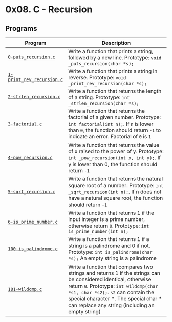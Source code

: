 # 0x08. C - Recursion

## Programs

| **Program** | **Description** |
|-------------|-----------------|
| [`0-puts_recursion.c`](https://github.com/RHEZUS/alx-low_level_programming/blob/master/0x08-recursion/0-puts_recursion.c) | Write a function that prints a string, followed by a new line. Prototype: `void _puts_recursion(char *s);` |
| [`1-print_rev_recursion.c`](https://github.com/RHEZUS/alx-low_level_programming/blob/master/0x08-recursion/1-print_rev_recursion.c) | Write a function that prints a string in reverse. Prototype: `void _print_rev_recursion(char *s);` |
| [`2-strlen_recursion.c`](https://github.com/RHEZUS/alx-low_level_programming/blob/master/0x08-recursion/2-strlen_recursion.c) | Write a function that returns the length of a string. Prototype: `int _strlen_recursion(char *s);` |
| [`3-factorial.c`](https://github.com/RHEZUS/alx-low_level_programming/blob/master/0x08-recursion/3-factorial.c) | Write a function that returns the factorial of a given number. Prototype: `int factorial(int n);`. If `n` is lower than `0`, the function should return `-1` to indicate an error. Factorial of `0` is `1` |
| [`4-pow_recursion.c`](https://github.com/RHEZUS/alx-low_level_programming/blob/master/0x08-recursion/4-pow_recursion.c) | Write a function that returns the value of x raised to the power of y. Prototype: `int _pow_recursion(int x, int y);`. If y is lower than 0, the function should return `-1` |
| [`5-sqrt_recursion.c`](https://github.com/RHEZUS/alx-low_level_programming/blob/master/0x08-recursion/5-sqrt_recursion.c) | Write a function that returns the natural square root of a number. Prototype: `int _sqrt_recursion(int n);`.  If n does not have a natural square root, the function should return `-1` |
| [`6-is_prime_number.c`](https://github.com/RHEZUS/alx-low_level_programming/blob/master/0x08-recursion/6-is_prime_number.c) | Write a function that returns 1 if the input integer is a prime number, otherwise return `0`. Prototype: `int is_prime_number(int n);` |
| [`100-is_palindrome.c`](https://github.com/RHEZUS/alx-low_level_programming/blob/master/0x08-recursion/100-is_palindrome.c) | Write a function that returns 1 if a string is a palindrome and 0 if not. Prototype: `int is_palindrome(char *s);` An empty string is a palindrome |
| [`101-wildcmp.c`](https://github.com/RHEZUS/alx-low_level_programming/blob/master/0x08-recursion/101-wildcmp.c) | Write a function that compares two strings and returns 1 if the strings can be considered identical, otherwise return `0`. Prototype: `int wildcmp(char *s1, char *s2);`. `s2` can contain the special character *. The special char * can replace any string (including an empty string) |

